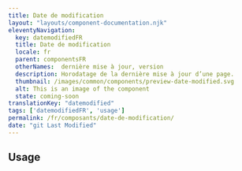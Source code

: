 ```yaml
---
title: Date de modification
layout: "layouts/component-documentation.njk"
eleventyNavigation:
  key: datemodifiedFR
  title: Date de modification
  locale: fr
  parent: componentsFR
  otherNames:  dernière mise à jour, version
  description: Horodatage de la dernière mise à jour d’une page.
  thumbnail: /images/common/components/preview-date-modified.svg
  alt: This is an image of the component
  state: coming-soon
translationKey: "datemodified"
tags: ['datemodifiedFR', 'usage']
permalink: /fr/composants/date-de-modification/
date: "git Last Modified"
---
```


## Usage